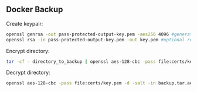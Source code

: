 Docker Backup
-------------

Create keypair:

```bash
openssl genrsa -out pass-protected-output-key.pem -aes256 4096 #generate keyfile
openssl rsa -in pass-protected-output-key.pem -out key.pem #optional remove passphrase from generated key
```

Encrypt directory:

```bash
tar -cf - directory_to_backup | openssl aes-128-cbc -pass file:certs/key.pem -salt -out backup.tar.aes
```

Decrypt directory:
```bash
openssl aes-128-cbc -pass file:certs/key.pem -d -salt -in backup.tar.aes | tar -x -f -
```
